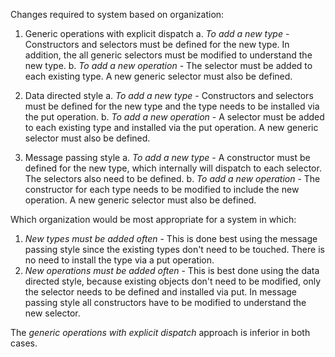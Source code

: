 Changes required to system based on organization:

1. Generic operations with explicit dispatch
    a. *To add a new type* - Constructors and selectors must be defined for the new type. In addition, the all generic selectors must be modified to
    understand the new type.
    b. *To add a new operation* - The selector must be added to each existing
    type. A new generic selector must also be defined.
    
2. Data directed style
    a. *To add a new type* - Constructors and selectors must be defined for the new type and the type needs to be installed via the put operation.
    b. *To add a new operation* - A selector must be added to each existing type and installed via the put operation. A new generic selector must also be defined.

3. Message passing style
    a. *To add a new type* - A constructor must be defined for the new type,
    which internally will dispatch to each selector. The selectors also need
    to be defined.
    b. *To add a new operation* - The constructor for each type needs to be
    modified to include the new operation. A new generic selector must also
    be defined.

Which organization would be most appropriate for a system in which:

1. *New types must be added often* - This is done best using the message passing
   style since the existing types don't need to be touched. There is no need to
   install the type via a put operation.
2. *New operations must be added often* - This is best done using the data
   directed style, because existing objects don't need to be modified, only
   the selector needs to be defined and installed via put. In message passing
   style all constructors have to be modified to understand the new selector.

The *generic operations with explicit dispatch* approach is inferior in both
cases.
